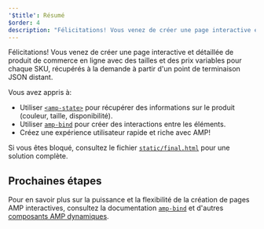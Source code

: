 ```yaml
---
'$title': Résumé
$order: 4
description: "Félicitations! Vous venez de créer une page interactive et détaillée de produit de commerce en ligne avec des tailles et des prix variables pour chaque SKU, récupérés à la demande à partir d'un point de terminaison JSON distant."
---
```


Félicitations! Vous venez de créer une page interactive et détaillée de produit de commerce en ligne avec des tailles et des prix variables pour chaque SKU, récupérés à la demande à partir d'un point de terminaison JSON distant.

Vous avez appris à:

- Utiliser [`<amp-state>`](../../../../documentation/components/reference/amp-bind.md#state) pour récupérer des informations sur le produit (couleur, taille, disponibilité).
- Utiliser [`amp-bind`](../../../../documentation/components/reference/amp-bind.md) pour créer des interactions entre les éléments.
- Créez une expérience utilisateur rapide et riche avec AMP!

Si vous êtes bloqué, consultez le fichier [`static/final.html`](https://github.com/googlecodelabs/advanced-interactivity-in-amp/blob/master/static/final.html) pour une solution complète.

## Prochaines étapes

Pour en savoir plus sur la puissance et la flexibilité de la création de pages AMP interactives, consultez la documentation [`amp-bind`](../../../../documentation/components/reference/amp-bind.md) et d'autres [composants AMP dynamiques](../../../../documentation/components/index.html).
